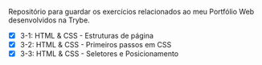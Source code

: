 Repositório para guardar os exercícios relacionados ao meu Portfólio Web desenvolvidos na Trybe.

- [x] 3-1: HTML & CSS - Estruturas de página
- [x] 3-2: HTML & CSS - Primeiros passos em CSS
- [x] 3-3: HTML & CSS - Seletores e Posicionamento